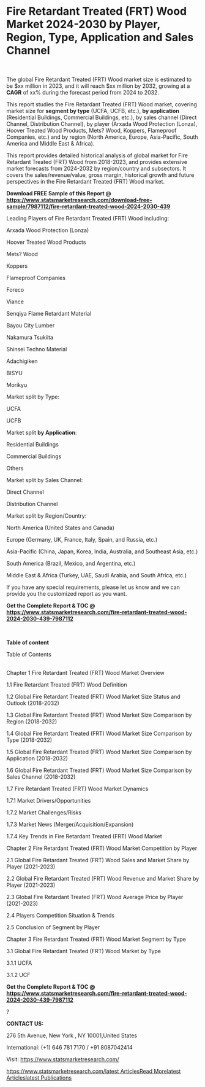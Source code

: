 <h1>Fire Retardant Treated (FRT) Wood Market 2024-2030 by Player, Region, Type, Application and Sales Channel</h1><br/><p>The global Fire Retardant Treated (FRT) Wood market size is estimated to be $xx million in 2023, and it will reach $xx million by 2032, growing at a <strong>CAGR</strong> of xx% during the forecast period from 2024 to 2032.</p>
 
 
 
 <p>This report studies the Fire Retardant Treated (FRT) Wood market, covering market size for <strong>segment by type</strong> (UCFA, UCFB, etc.), <strong>by application</strong> (Residential Buildings, Commercial Buildings, etc.), by sales channel (Direct Channel, Distribution Channel), by player (Arxada Wood Protection (Lonza), Hoover Treated Wood Products, Mets? Wood, Koppers, Flameproof Companies, etc.) and by region (North America, Europe, Asia-Pacific, South America and Middle East & Africa).</p>
 
 
 
 <p>This report provides detailed historical analysis of global market for Fire Retardant Treated (FRT) Wood from 2018-2023, and provides extensive market forecasts from 2024-2032 by region/country and subsectors. It covers the sales/revenue/value, gross margin, historical growth and future perspectives in the Fire Retardant Treated (FRT) Wood market.</p>
 
 
 
 <p><strong>Download FREE Sample of this Report @ <a href="https://www.statsmarketresearch.com/download-free-sample/7987112/fire-retardant-treated-wood-2024-2030-439">https://www.statsmarketresearch.com/download-free-sample/7987112/fire-retardant-treated-wood-2024-2030-439</a></strong></p>
 
 
 
 <p>Leading Players of Fire Retardant Treated (FRT) Wood including:</p>
 
 
 
 <p>Arxada Wood Protection (Lonza)</p>
 
 
 
 <p>Hoover Treated Wood Products</p>
 
 
 
 <p>Mets? Wood</p>
 
 
 
 <p>Koppers</p>
 
 
 
 <p>Flameproof Companies</p>
 
 
 
 <p>Foreco</p>
 
 
 
 <p>Viance</p>
 
 
 
 <p>Senqiya Flame Retardant Material</p>
 
 
 
 <p>Bayou City Lumber</p>
 
 
 
 <p>Nakamura Tsukiita</p>
 
 
 
 <p>Shinsei Techno Material</p>
 
 
 
 <p>Adachigiken</p>
 
 
 
 <p>BISYU</p>
 
 
 
 <p>Morikyu</p>
 
 
 
 <p>Market split by Type:</p>
 
 
 
 <p>UCFA</p>
 
 
 
 <p>UCFB</p>
 
 
 
 <p>Market split <strong>by Application</strong>:</p>
 
 
 
 <p>Residential Buildings</p>
 
 
 
 <p>Commercial Buildings</p>
 
 
 
 <p>Others</p>
 
 
 
 <p>Market split by Sales Channel:</p>
 
 
 
 <p>Direct Channel</p>
 
 
 
 <p>Distribution Channel</p>
 
 
 
 <p>Market split by Region/Country:</p>
 
 
 
 <p>North America (United States and Canada)</p>
 
 
 
 <p>Europe (Germany, UK, France, Italy, Spain, and Russia, etc.)</p>
 
 
 
 <p>Asia-Pacific (China, Japan, Korea, India, Australia, and Southeast Asia, etc.)</p>
 
 
 
 <p>South America (Brazil, Mexico, and Argentina, etc.)</p>
 
 
 
 <p>Middle East & Africa (Turkey, UAE, Saudi Arabia, and South Africa, etc.)</p>
 
 
 
 <p>If you have any special requirements, please let us know and we can provide you the customized report as you want.</p>
 
 
 
 <div><b>Get the Complete Report & TOC @ <a href="https://www.statsmarketresearch.com/fire-retardant-treated-wood-2024-2030-439-7987112">https://www.statsmarketresearch.com/fire-retardant-treated-wood-2024-2030-439-7987112</a></b></div>
 
 
 
 <p><br />
 
 <b>Table of content</b></p>
 
 
 
 <p>Table of Contents<br />
 
 <br />
 
 Chapter 1 Fire Retardant Treated (FRT) Wood Market Overview<br />
 
 1.1 Fire Retardant Treated (FRT) Wood Definition<br />
 
 1.2 Global Fire Retardant Treated (FRT) Wood Market Size Status and Outlook (2018-2032)<br />
 
 1.3 Global Fire Retardant Treated (FRT) Wood Market Size Comparison by Region (2018-2032)<br />
 
 1.4 Global Fire Retardant Treated (FRT) Wood Market Size Comparison by Type (2018-2032)<br />
 
 1.5 Global Fire Retardant Treated (FRT) Wood Market Size Comparison by Application (2018-2032)<br />
 
 1.6 Global Fire Retardant Treated (FRT) Wood Market Size Comparison by Sales Channel (2018-2032)<br />
 
 1.7 Fire Retardant Treated (FRT) Wood Market Dynamics<br />
 
 1.7.1 Market Drivers/Opportunities<br />
 
 1.7.2 Market Challenges/Risks<br />
 
 1.7.3 Market News (Merger/Acquisition/Expansion)<br />
 
 1.7.4 Key Trends in Fire Retardant Treated (FRT) Wood Market<br />
 
 Chapter 2 Fire Retardant Treated (FRT) Wood Market Competition by Player<br />
 
 2.1 Global Fire Retardant Treated (FRT) Wood Sales and Market Share by Player (2021-2023)<br />
 
 2.2 Global Fire Retardant Treated (FRT) Wood Revenue and Market Share by Player (2021-2023)<br />
 
 2.3 Global Fire Retardant Treated (FRT) Wood Average Price by Player (2021-2023)<br />
 
 2.4 Players Competition Situation & Trends<br />
 
 2.5 Conclusion of Segment by Player<br />
 
 Chapter 3 Fire Retardant Treated (FRT) Wood Market Segment by Type<br />
 
 3.1 Global Fire Retardant Treated (FRT) Wood Market by Type<br />
 
 3.1.1 UCFA<br />
 
 3.1.2 UCF</p>
 
 
 
 <div><b>Get the Complete Report & TOC @ <a href="https://www.statsmarketresearch.com/fire-retardant-treated-wood-2024-2030-439-7987112">https://www.statsmarketresearch.com/fire-retardant-treated-wood-2024-2030-439-7987112</a></b></div>
 
 
 
 <p>? </p>
 
 
 
 <p><b>CONTACT US:</b><br />
 
 276 5th Avenue, New York , NY 10001,United States<br />
 
 International: (+1) 646 781 7170 / +91 8087042414<br />
 
 Visit: <a href="https://www.statsmarketresearch.com/">https://www.statsmarketresearch.com/</a><br />
 
 <a href="https://gyeongbokgung.com">https://www.statsmarketresearch.com/</a><a href="https://hallyeomaritime.com">latest Articles</a><a href="https://jingwansa.com">Read More</a><a href="https://nguoiviet.jp/">latest Articles</a><a href="https://www.intelmarketresearch.com/">latest Publications</a></p>